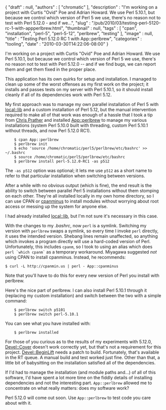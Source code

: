 {
   "draft" : null,
   "authors" : [
      "chromatic"
   ],
   "description" : "I'm working on a project with Curtis \"Ovid\" Poe and Adrian Howard. We use Perl 5.10.1, but because we control which version of Perl 5 we use, there's no reason not to test with Perl 5.12.0 - and if we...",
   "slug" : "/pub/2010/03/testing-perl-5120-rc-1-with-appperlbrew.html",
   "thumbnail" : null,
   "tags" : [
      "cpan",
      "installation",
      "perl-5",
      "perl-5-12",
      "perlbrew",
      "testing"
   ],
   "image" : null,
   "title" : "Testing Perl 5.12.0 RC 1 with App::perlbrew",
   "categories" : "tooling",
   "date" : "2010-03-30T14:22:06-08:00"
}



I'm working on a project with Curtis "Ovid" Poe and Adrian Howard. We use Perl 5.10.1, but because we control which version of Perl 5 we use, there's no reason not to test with Perl 5.12.0 -- and if we find bugs, we can report them and get them fixed in the proper place.

This application has its own quirks for setup and installation. I managed to clean up some of the worst offenses as my first work on the project; it installs and passes tests on my server with Perl 5.10.1, so it should install cleanly if all of its dependencies work with Perl 5.12.

My first approach was to manage my own parallel installation of Perl 5 with [local::lib](http://search.cpan.org/perldoc?local::lib) and a custom installation of Perl 5.12, but the manual intervention required to make all of that work was enough of a hassle that I took a tip from [Chris Prather](http://chris.prather.org/) and installed [App::perlbrew](http://search.cpan.org/perldoc?App::perlbrew) to manage my various installations (system Perl 5.10.0 built with threading, custom Perl 5.10.1 without threads, and now Perl 5.12.0 RC1).

        $ cpan App::perlbrew
        $ perlbrew init
        $ echo 'source /home/chromatic/perl5/perlbrew/etc/bashrc' >> ~/.bashrc
        $ source /home/chromatic/perl5/perlbrew/etc/bashrc
        $ perlbrew install perl-5.12.0-RC1 -as p512

The `-as p512` option was optional; it lets me use `p512` as a short name to refer to that particular installation when switching between versions.

After a while with no obvious output (which is fine), the end result is the ability to switch between parallel Perl 5 installations without them stomping on each other. They're all installed locally in my own home directory, so I can use CPAN or [cpanminus](http://search.cpan.org/perldoc?App::cpanminus) to install modules without worrying about root access or messing up the system for anyone else.

I had already installed [local::lib](http://search.cpan.org/perldoc?local::lib), but I'm not sure it's necessary in this case.

With the changes to my *.bashrc*, now `perl` is a symlink. Switching my version with `perlbrew` swaps a symlink, so every time I invoke `perl` directly, it uses the intended version. Shebang lines remain unaffected, so anything which invokes a program directly will use a hard-coded version of Perl. Unfortunately, this includes `cpanm`, so I took to using an alias which does `` perl `which cpanm` `` as a temporary workaround. Miyagawa suggested *not* using CPAN to install cpanminus. Instead, he recommends:

    $ curl -L http://cpanmin.us | perl - App::cpanminus

Note that you'll have to do this for every new version of Perl you install with perlbrew.

Here's the nice part of perlbrew. I can also install Perl 5.10.1 through it (replacing my custom installation) and switch between the two with a simple command:

        $ perlbrew switch p5101
        $ perlbrew switch perl-5.10.1

You can see what you have installed with:

        $ perlbrew installed

For those of you curious as to the results of my experiments with 5.12.0, [Devel::Cover](http://search.cpan.org/perldoc?Devel::Cover) doesn't work correctly yet, but that's not a requirement for this project. [Devel::BeginLift](http://search.cpan.org/perldoc?Devel::BeginLift) needs a patch to build. Fortunately, that's available in the RT queue. A manual build and test worked just fine. Other than that, a little bit of babysitting on the installation satisfied all of the dependencies.

If I'd had to manage the installation (and module paths and...) of all of this software, I'd have spent a lot more time on the fiddly details of installing dependencies and not the interesting part. `App::perlbrew` allowed me to concentrate on what really matters: does my software work?

Perl 5.12.0 will come out soon. Use `App::perlbrew` to test code you care about with it.
